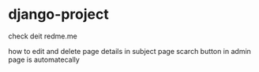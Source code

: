 # django-project

check deit redme.me

how to edit and delete page details in subject page
scarch button in admin page is automatecally
